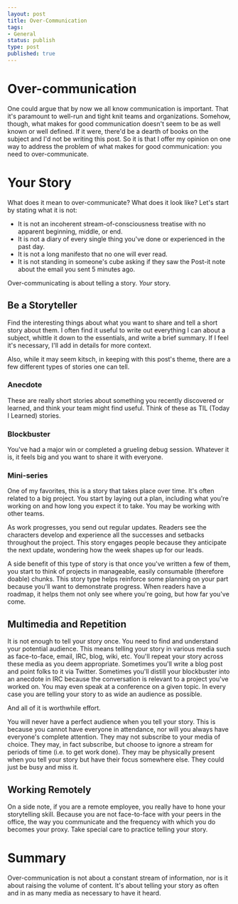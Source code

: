 ```yaml
---
layout: post
title: Over-Communication
tags:
- General
status: publish
type: post
published: true
---
```


# Over-communication

One could argue that by now we all know communication is important. That it's
paramount to well-run and tight knit teams and organizations. Somehow, though,
what makes for good communication doesn't seem to be as well known or well
defined. If it were, there'd be a dearth of books on the subject and I'd not be
writing this post. So it is that I offer my opinion on one way to address the
problem of what makes for good communication: you need to over-communicate.

# Your Story

What does it mean to over-communicate? What does it look like? Let's start by
stating what it is not:

* It is not an incoherent stream-of-consciousness treatise with no apparent beginning, middle, or end.
* It is not a diary of every single thing you've done or experienced in the past day.
* It is not a long manifesto that no one will ever read.
* It is not standing in someone's cube asking if they saw the Post-it note about the email you  sent 5 minutes ago.

Over-communicating is about telling a story. *Your* story.

## Be a Storyteller

Find the interesting things about what you want to share and tell a short story
about them. I often find it useful to write out everything I can about a subject,
whittle it down to the essentials, and write a brief summary. If I feel it's
necessary, I'll add in details for more context.

Also, while it may seem kitsch, in keeping with this post's theme, there are
a few different types of stories one can tell.

### Anecdote

These are really short stories about something you recently discovered or
learned, and think your team might find useful. Think of these as TIL
(Today I Learned) stories.

### Blockbuster

You've had a major win or completed a grueling debug session. Whatever
it is, it feels big and you want to share it with everyone.

### Mini-series

One of my favorites, this is a story that takes place over time. It's often
related to a big project. You start by laying out a plan, including what you're
working on and how long you expect it to take. You may be working with other teams.

As work progresses, you send out regular updates. Readers see the characters develop
and experience all the successes and setbacks throughout the project. This story
engages people because they anticipate the next update, wondering how the week shapes
up for our leads.

A side benefit of this type of story is that once you've written a few of them,
you start to think of projects in manageable, easily consumable (therefore doable)
chunks. This story type helps reinforce some planning on your part because you'll
want to demonstrate progress. When readers have a roadmap, it helps them not only
see where you're going, but how far you've come.

## Multimedia and Repetition

It is not enough to tell your story once. You need to find and understand your
potential audience. This means telling your story in various media such as
face-to-face, email, IRC, blog, wiki, etc. You'll repeat your story across
these media as you deem appropriate. Sometimes you'll write a blog post and 
point folks to it via Twitter. Sometimes you'll distill your blockbuster into
an anecdote in IRC because the conversation is relevant to a project you've
worked on. You may even speak at a conference on a given topic. In every case
you are telling your story to as wide an audience as possible.

And all of it is worthwhile effort.

You will never have a perfect audience when you tell your story.
This is because you cannot have everyone in attendance, nor will you always have
everyone's complete attention. They may not subscribe to your media of choice.
They may, in fact subscribe, but choose to ignore a stream for periods of time
(i.e. to get work done). They may be physically present when you tell your
story but have their focus somewhere else. They could just be busy and miss it.

## Working Remotely

On a side note, if you are a remote employee, you really have to hone your
storytelling skill. Because you are not face-to-face with your peers in the
office, the way you communicate and the frequency with which you do becomes
your proxy. Take special care to practice telling your story.

# Summary

Over-communication is not about a constant stream of information, nor is it
about raising the volume of content. It's about telling your story as often and
in as many media as necessary to have it heard.
